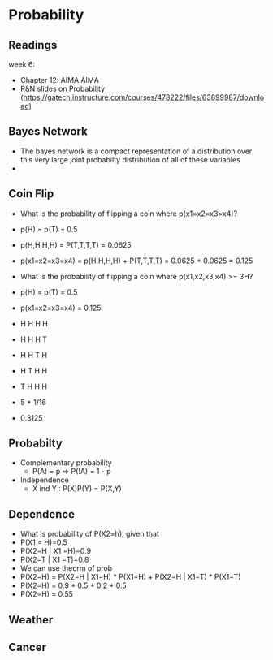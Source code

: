 # Probability

## Readings
week 6:
- Chapter 12: AIMA AIMA
- R&N slides on Probability (https://gatech.instructure.com/courses/478222/files/63899987/download)

## Bayes Network
- The bayes network is a compact representation of a distribution over this very large joint probabilty distribution of all of these variables
- 

## Coin Flip
- What is the probability of flipping a coin where p(x1=x2=x3=x4)? 
- p(H) = p(T) = 0.5
- p(H,H,H,H) = P(T,T,T,T) = 0.0625
- p(x1=x2=x3=x4) = p(H,H,H,H) + P(T,T,T,T) = 0.0625 + 0.0625 = 0.125


- What is the probability of flipping a coin where p(x1,x2,x3,x4) >= 3H?
- p(H) = p(T) = 0.5
- p(x1=x2=x3=x4) = 0.125
- H H H H
- H H H T
- H H T H
- H T H H
- T H H H
- 5 * 1/16
- 0.3125

## Probabilty
- Complementary probability
  - P(A) = p => P(!A) = 1 - p
- Independence
  - X ind Y : P(X)P(Y) = P(X,Y)

## Dependence
- What is probability of P(X2=h), given that
- P(X1 = H)=0.5 
- P(X2=H | X1 =H)=0.9 
- P(X2=T | X1 =T)=0.8
- We can use theorm of prob
- P(X2=H) = P(X2=H | X1=H) * P(X1=H) + P(X2=H | X1=T) * P(X1=T)
- P(X2=H) = 0.9  * 0.5 + 0.2 * 0.5
- P(X2=H) = 0.55


## Weather

## Cancer

## 

## 

## 

## 

## 

## 

## 

## 

## 

## 

## 